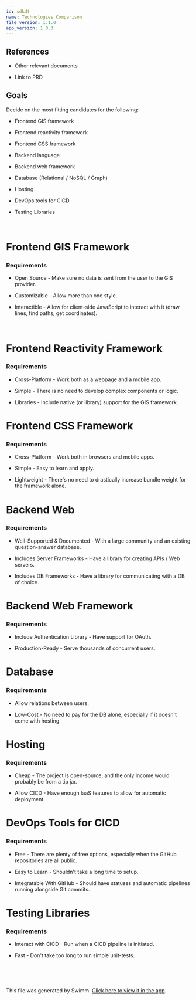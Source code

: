 ```yaml
---
id: sdkdt
name: Technologies Comparison
file_version: 1.1.0
app_version: 1.0.3
---
```


## References

*   Other relevant documents
    
*   Link to PRD
    

## Goals

Decide on the most fitting candidates for the following:

*   Frontend GIS framework
    
*   Frontend reactivity framework
    
*   Frontend CSS framework
    
*   Backend language
    
*   Backend web framework
    
*   Database (Relational / NoSQL / Graph)
    
*   Hosting
    
*   DevOps tools for CICD
    
*   Testing Libraries
    
    <br/>
    

# Frontend GIS Framework

### Requirements

*   Open Source - Make sure no data is sent from the user to the GIS provider.
    
*   Customizable - Allow more than one style.
    
*   Interactible - Allow for client-side JavaScript to interact with it (draw lines, find paths, get coordinates).
    

<br/>

# Frontend Reactivity Framework

### Requirements

*   Cross-Platform - Work both as a webpage and a mobile app.
    
*   Simple - There is no need to develop complex components or logic.
    
*   Libraries - Include native (or library) support for the GIS framework.
    

# Frontend CSS Framework

### Requirements

*   Cross-Platform - Work both in browsers and mobile apps.
    
*   Simple - Easy to learn and apply.
    
*   Lightweight - There's no need to drastically increase bundle weight for the framework alone.
    

# Backend Web

### Requirements

*   Well-Supported & Documented - With a large community and an existing question-answer database.
    
*   Includes Server Frameworks - Have a library for creating APIs / Web servers.
    
*   Includes DB Frameworks - Have a library for communicating with a DB of choice.
    

# Backend Web Framework

### Requirements

*   Include Authentication Library - Have support for OAuth.
    
*   Production-Ready - Serve thousands of concurrent users.
    

# Database

### Requirements

*   Allow relations between users.
    
*   Low-Cost - No need to pay for the DB alone, especially if it doesn't come with hosting.
    

# Hosting

### Requirements

*   Cheap - The project is open-source, and the only income would probably be from a tip jar.
    
*   Allow CICD - Have enough IaaS features to allow for automatic deployment.
    

# DevOps Tools for CICD

### Requirements

*   Free - There are plenty of free options, especially when the GitHub repositories are all public.
    
*   Easy to Learn - Shouldn't take a long time to setup.
    
*   Integratable With GitHub - Should have statuses and automatic pipelines running alongside Git commits.
    

# Testing Libraries

### Requirements

*   Interact with CICD - Run when a CICD pipeline is initiated.
    
*   Fast - Don't take too long to run simple unit-tests.
    

<br/>

<br/>

<br/>

This file was generated by Swimm. [Click here to view it in the app](https://app.swimm.io/repos/Z2l0aHViJTNBJTNBRG9jcyUzQSUzQVBvaW50UnVubmVy/docs/sdkdt).

